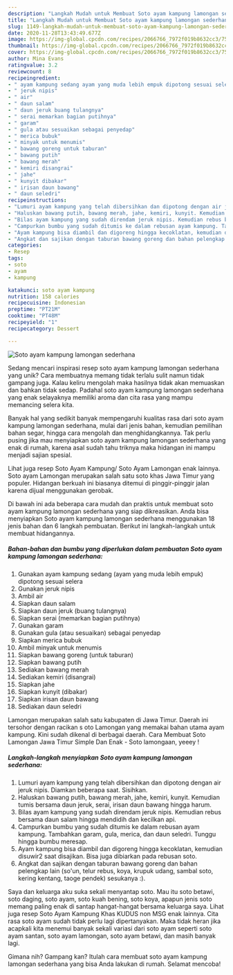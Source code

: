 ```yaml
---
description: "Langkah Mudah untuk Membuat Soto ayam kampung lamongan sederhana Anti Gagal"
title: "Langkah Mudah untuk Membuat Soto ayam kampung lamongan sederhana Anti Gagal"
slug: 1149-langkah-mudah-untuk-membuat-soto-ayam-kampung-lamongan-sederhana-anti-gagal
date: 2020-11-28T13:43:49.677Z
image: https://img-global.cpcdn.com/recipes/2066766_7972f019b8632cc3/751x532cq70/soto-ayam-kampung-lamongan-sederhana-foto-resep-utama.jpg
thumbnail: https://img-global.cpcdn.com/recipes/2066766_7972f019b8632cc3/751x532cq70/soto-ayam-kampung-lamongan-sederhana-foto-resep-utama.jpg
cover: https://img-global.cpcdn.com/recipes/2066766_7972f019b8632cc3/751x532cq70/soto-ayam-kampung-lamongan-sederhana-foto-resep-utama.jpg
author: Mina Evans
ratingvalue: 3.2
reviewcount: 8
recipeingredient:
- " ayam kampung sedang ayam yang muda lebih empuk dipotong sesuai selera"
- " jeruk nipis"
- " air"
- " daun salam"
- " daun jeruk buang tulangnya"
- " serai memarkan bagian putihnya"
- " garam"
- " gula atau sesuaikan sebagai penyedap"
- " merica bubuk"
- " minyak untuk menumis"
- " bawang goreng untuk taburan"
- " bawang putih"
- " bawang merah"
- " kemiri disangrai"
- " jahe"
- " kunyit dibakar"
- " irisan daun bawang"
- " daun seledri"
recipeinstructions:
- "Lumuri ayam kampung yang telah dibersihkan dan dipotong dengan air jeruk nipis. Diamkan beberapa saat. Sisihkan."
- "Haluskan bawang putih, bawang merah, jahe, kemiri, kunyit. Kemudian tumis bersama daun jeruk, serai, irisan daun bawang hingga harum."
- "Bilas ayam kampung yang sudah direndam jeruk nipis. Kemudian rebus bersama daun salam hingga mendidih dan kecilkan api."
- "Campurkan bumbu yang sudah ditumis ke dalam rebusan ayam kampung. Tambahkan garam, gula, merica, dan daun seledri. Tunggu hingga bumbu meresap."
- "Ayam kampung bisa diambil dan digoreng hingga kecoklatan, kemudian disuwir2 saat disajikan. Bisa juga dibiarkan pada rebusan soto."
- "Angkat dan sajikan dengan taburan bawang goreng dan bahan pelengkap lain (so&#39;un, telur rebus, koya, krupuk udang, sambal soto, kering kentang, taoge pendek) sesukanya :)."
categories:
- Resep
tags:
- soto
- ayam
- kampung

katakunci: soto ayam kampung 
nutrition: 158 calories
recipecuisine: Indonesian
preptime: "PT21M"
cooktime: "PT48M"
recipeyield: "1"
recipecategory: Dessert

---
```



![Soto ayam kampung lamongan sederhana](https://img-global.cpcdn.com/recipes/2066766_7972f019b8632cc3/751x532cq70/soto-ayam-kampung-lamongan-sederhana-foto-resep-utama.jpg)

Sedang mencari inspirasi resep soto ayam kampung lamongan sederhana yang unik? Cara membuatnya memang tidak terlalu sulit namun tidak gampang juga. Kalau keliru mengolah maka hasilnya tidak akan memuaskan dan bahkan tidak sedap. Padahal soto ayam kampung lamongan sederhana yang enak selayaknya memiliki aroma dan cita rasa yang mampu memancing selera kita.

Banyak hal yang sedikit banyak mempengaruhi kualitas rasa dari soto ayam kampung lamongan sederhana, mulai dari jenis bahan, kemudian pemilihan bahan segar, hingga cara mengolah dan menghidangkannya. Tak perlu pusing jika mau menyiapkan soto ayam kampung lamongan sederhana yang enak di rumah, karena asal sudah tahu triknya maka hidangan ini mampu menjadi sajian spesial.

Lihat juga resep Soto Ayam Kampung/ Soto Ayam Lamongan enak lainnya. Soto ayam Lamongan merupakan salah satu soto khas Jawa Timur yang populer. Hidangan berkuah ini biasanya ditemui di pinggir-pinggir jalan karena dijual menggunakan gerobak.


Di bawah ini ada beberapa cara mudah dan praktis untuk membuat soto ayam kampung lamongan sederhana yang siap dikreasikan. Anda bisa menyiapkan Soto ayam kampung lamongan sederhana menggunakan 18 jenis bahan dan 6 langkah pembuatan. Berikut ini langkah-langkah untuk membuat hidangannya.

<!--inarticleads1-->

##### Bahan-bahan dan bumbu yang diperlukan dalam pembuatan Soto ayam kampung lamongan sederhana:

1. Gunakan  ayam kampung sedang (ayam yang muda lebih empuk) dipotong sesuai selera
1. Gunakan  jeruk nipis
1. Ambil  air
1. Siapkan  daun salam
1. Siapkan  daun jeruk (buang tulangnya)
1. Siapkan  serai (memarkan bagian putihnya)
1. Gunakan  garam
1. Gunakan  gula (atau sesuaikan) sebagai penyedap
1. Siapkan  merica bubuk
1. Ambil  minyak untuk menumis
1. Siapkan  bawang goreng (untuk taburan)
1. Siapkan  bawang putih
1. Sediakan  bawang merah
1. Sediakan  kemiri (disangrai)
1. Siapkan  jahe
1. Siapkan  kunyit (dibakar)
1. Siapkan  irisan daun bawang
1. Sediakan  daun seledri


Lamongan merupakan salah satu kabupaten di Jawa Timur. Daerah ini tersohor dengan racikan s oto Lamongan yang memakai bahan utama ayam kampung. Kini sudah dikenal di berbagai daerah. Cara Membuat Soto Lamongan Jawa Timur Simple Dan Enak - Soto lamongaan, yeeey ! 

<!--inarticleads2-->

##### Langkah-langkah menyiapkan Soto ayam kampung lamongan sederhana:

1. Lumuri ayam kampung yang telah dibersihkan dan dipotong dengan air jeruk nipis. Diamkan beberapa saat. Sisihkan.
1. Haluskan bawang putih, bawang merah, jahe, kemiri, kunyit. Kemudian tumis bersama daun jeruk, serai, irisan daun bawang hingga harum.
1. Bilas ayam kampung yang sudah direndam jeruk nipis. Kemudian rebus bersama daun salam hingga mendidih dan kecilkan api.
1. Campurkan bumbu yang sudah ditumis ke dalam rebusan ayam kampung. Tambahkan garam, gula, merica, dan daun seledri. Tunggu hingga bumbu meresap.
1. Ayam kampung bisa diambil dan digoreng hingga kecoklatan, kemudian disuwir2 saat disajikan. Bisa juga dibiarkan pada rebusan soto.
1. Angkat dan sajikan dengan taburan bawang goreng dan bahan pelengkap lain (so&#39;un, telur rebus, koya, krupuk udang, sambal soto, kering kentang, taoge pendek) sesukanya :).


Saya dan keluarga aku suka sekali menyantap soto. Mau itu soto betawi, soto daging, soto ayam, soto kuah bening, soto koya, apapun jenis soto memang paling enak di santap hangat-hangat bersama keluarga saya. Lihat juga resep Soto Ayam Kampung Khas KUDUS non MSG enak lainnya. Cita rasa soto ayam sudah tidak perlu lagi dipertanyakan. Maka tidak heran jika acapkali kita menemui banyak sekali variasi dari soto ayam seperti soto ayam santan, soto ayam lamongan, soto ayam betawi, dan masih banyak lagi. 

Gimana nih? Gampang kan? Itulah cara membuat soto ayam kampung lamongan sederhana yang bisa Anda lakukan di rumah. Selamat mencoba!
